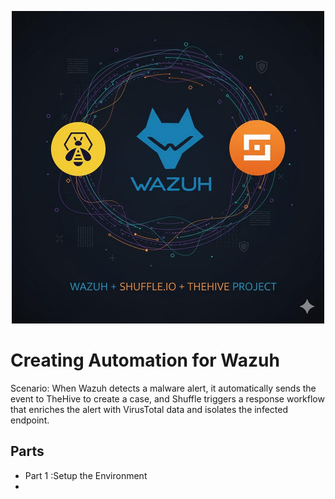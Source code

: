 <p align="center">
    <img src="./images/wazuh-Automation-1.jpg" width="500" height="500" />
</p>

# Creating Automation for Wazuh
Scenario:
When Wazuh detects a malware alert, it automatically sends the event to TheHive to create a case, and Shuffle triggers a response workflow that enriches the alert with VirusTotal data and isolates the infected endpoint.


## Parts
- Part 1 :Setup the Environment
- 
